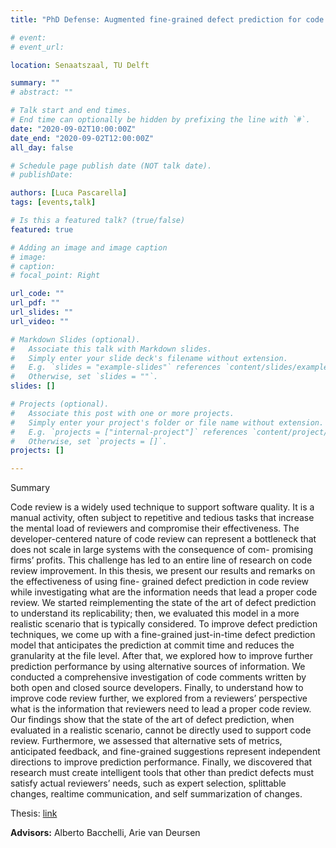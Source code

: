 ```yaml
---
title: "PhD Defense: Augmented fine-grained defect prediction for code review"

# event: 
# event_url: 

location: Senaatszaal, TU Delft

summary: ""
# abstract: ""

# Talk start and end times.
# End time can optionally be hidden by prefixing the line with `#`.
date: "2020-09-02T10:00:00Z"
date_end: "2020-09-02T12:00:00Z"
all_day: false

# Schedule page publish date (NOT talk date).
# publishDate:

authors: [Luca Pascarella]
tags: [events,talk]

# Is this a featured talk? (true/false)
featured: true

# Adding an image and image caption
# image:
# caption: 
# focal_point: Right

url_code: ""
url_pdf: ""
url_slides: ""
url_video: ""

# Markdown Slides (optional).
#   Associate this talk with Markdown slides.
#   Simply enter your slide deck's filename without extension.
#   E.g. `slides = "example-slides"` references `content/slides/example-slides.md`.
#   Otherwise, set `slides = ""`.
slides: []

# Projects (optional).
#   Associate this post with one or more projects.
#   Simply enter your project's folder or file name without extension.
#   E.g. `projects = ["internal-project"]` references `content/project/deep-learning/index.md`.
#   Otherwise, set `projects = []`.
projects: []

---
```



Summary

Code review is a widely used technique to support software quality. It is a manual activity, often subject to repetitive and tedious tasks that increase the mental load of reviewers and compromise their effectiveness. The developer-centered nature of code review can represent a bottleneck that does not scale in large systems with the consequence of com- promising firms’ profits. This challenge has led to an entire line of research on code review improvement.
In this thesis, we present our results and remarks on the effectiveness of using fine- grained defect prediction in code review while investigating what are the information needs that lead a proper code review. We started reimplementing the state of the art of defect prediction to understand its replicability; then, we evaluated this model in a more realistic scenario that is typically considered. To improve defect prediction techniques, we come up with a fine-grained just-in-time defect prediction model that anticipates the prediction at commit time and reduces the granularity at the file level. After that, we explored how to improve further prediction performance by using alternative sources of information. We conducted a comprehensive investigation of code comments written by both open and closed source developers. Finally, to understand how to improve code review further, we explored from a reviewers’ perspective what is the information that reviewers need to lead a proper code review.
Our findings show that the state of the art of defect prediction, when evaluated in a realistic scenario, cannot be directly used to support code review. Furthermore, we assessed that alternative sets of metrics, anticipated feedback, and fine-grained suggestions represent independent directions to improve prediction performance. Finally, we discovered that research must create intelligent tools that other than predict defects must satisfy actual reviewers’ needs, such as expert selection, splittable changes, realtime communication, and self summarization of changes.

Thesis: [link](https://www.lucapascarella.com/articles/thesis/luca-pascarella-phd-thesis.pdf)

**Advisors:** Alberto Bacchelli, Arie van Deursen

